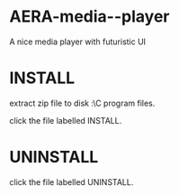 # AERA-media--player
A nice media player with futuristic UI

# INSTALL 
extract zip file to disk :\C program files.

click the file labelled INSTALL.
# UNINSTALL 
click the file labelled UNINSTALL. 
